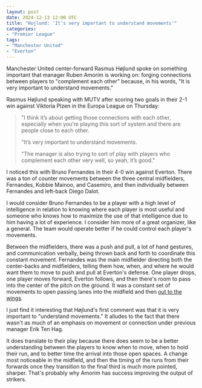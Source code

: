 ```yaml
---
layout: post
date: 2024-12-13 12:00 UTC
title: "Hojlund: 'It's very important to understand movements'"
categories:
- "Premier League"
tags:
- "Manchester United"
- "Everton"
---
```


Manchester United center-forward Rasmus Højlund spoke on something important that manager Ruben Amorim is working on: forging connections between players to "complement each other" because, in his words, "It is very important to understand movements."

<!---more--->

Rasmus Højlund speaking with MUTV after scoring two goals in their 2-1 win against Viktoria Plzen in the Europa League on Thursday:

> "I think it’s about getting those connections with each other, especially when you’re playing this sort of system and there are people close to each other.
>
> "It’s very important to understand movements.
>
> "The manager is also trying to sort of play with players who complement each other very well, so yeah, it’s good."

I noticed this with Bruno Fernandes in their 4-0 win against Everton. There was a ton of counter movements between the three central midfielders, Fernandes, Kobbie Mainoo, and Casemiro, and then individually between Fernandes and left-back Diego Dalot. 

I would consider Bruno Fernandes to be a player with a high level of intelligence in relation to knowing where each player is most useful and someone who knows how to maximize the use of that intelligence due to him having a lot of experience. I consider him more of a great organizer, like a general. The team would operate better if he could control each player's movements.

Between the midfielders, there was a push and pull, a lot of hand gestures, and communication verbally, being thrown back and forth to coordinate this constant movement. Fernandes was the main midfielder directing both the center-backs and midfielders, telling them how, when, and where he would want them to move to push and pull at Everton's defense. One player drops, one player moves forward, Everton follows, and then there's room to pass into the center of the pitch on the ground. It was a constant set of movements to open passing lanes into the midfield and then [out to the wings](https://tacticsjournal.com/2024/12/03/manchester-united-should-build-around-zirkzee/).

I just find it interesting that Højlund's first comment was that it is very important to "understand movements." It alludes to the fact that there wasn't as much of an emphasis on movement or connection under previous manager Erik Ten Hag.

It does translate to their play because there does seem to be a better understanding between the players to know when to move, when to hold their run, and to better time the arrival into those open spaces. A change most noticeable in the midfield, and then the timing of the runs from their forwards once they transition to the final third is much more pointed, sharper. That's probably why Amorim has success improving the output of strikers.
